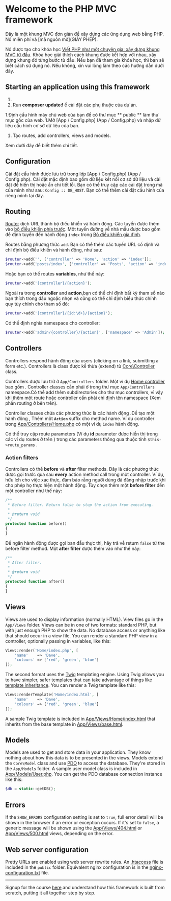 # Welcome to the PHP MVC framework

Đây là một khung MVC đơn giản để xây dựng các ứng dụng web bằng PHP. Nó miễn phí và [mã nguồn mở](GIẤY PHÉP).

Nó được tạo cho khóa học [Viết PHP như một chuyên gia: xây dựng khung MVC từ đầu](https://davehollingworth.net/phpmvcg). Khóa học giải thích cách khung được kết hợp với nhau, xây dựng khung đó từng bước từ đầu. Nếu bạn đã tham gia khóa học, thì bạn sẽ biết cách sử dụng nó. Nếu không, xin vui lòng làm theo các hướng dẫn dưới đây.
## Starting an application using this framework

1. 
1. Run **composer update**đ ể cài đặt các phụ thuộc của dự án.

1.Định cấu hình máy chủ web của bạn để có thư mục ** public ** làm thư mục gốc của web. 
1.Mở [App / Config.php] (App / Config.php) và nhập dữ liệu cấu hình cơ sở dữ liệu của bạn.

1. Tạo routes, add controllers, views and models.

Xem dưới đây để biết thêm chi tiết.

## Configuration

Cài đặt cấu hình được lưu trữ trong lớp [App / Config.php] (App / Config.php). Cài đặt mặc định bao gồm dữ liệu kết nối cơ sở dữ liệu và cài đặt để hiển thị hoặc ẩn chi tiết lỗi. Bạn có thể truy cập các cài đặt trong mã của mình như sau: `Config :: DB_HOST`. Bạn có thể thêm cài đặt cấu hình của riêng mình tại đây.


## Routing

[Router](Core/Router.php) dịch URL thành bộ điều khiển và hành động. Các tuyến được thêm vào [bộ điều khiển phía trước](public/index.php). Một tuyến đường về nhà mẫu được bao gồm để định tuyến đến hành động `index` trong [Bộ điều khiển gia đình](App/Controllers/Home.php).

Routes bằng phương thức `add`. Bạn có thể thêm các tuyến URL cố định và chỉ định bộ điều khiển và hành động, như sau:

```php
$router->add('', ['controller' => 'Home', 'action' => 'index']);
$router->add('posts/index', ['controller' => 'Posts', 'action' => 'index']);
```

Hoặc bạn có thể routes **variables**, như thế này:

```php
$router->add('{controller}/{action}');
```

Ngoài  ra trong **controller** and **action**,bạn có thể chỉ định bất kỳ tham số nào bạn thích trong dấu ngoặc nhọn và cũng có thể chỉ định biểu thức chính quy tùy chỉnh cho tham số đó:

```php
$router->add('{controller}/{id:\d+}/{action}');
```

Có thể định nghĩa  namespace cho controller:

```php
$router->add('admin/{controller}/{action}', ['namespace' => 'Admin']);
```

## Controllers

Controllers respond hành động của users (clicking on a link, submitting a form etc.). Controllers là class được kế thừa (extend) từ [Core\Controller](Core/Controller.php) class.

Controllers được lưu trữ ở `App/Controllers` folder. Một ví dụ [Home controller](App/Controllers/Home.php) bao gồm . Controller classes cần phải ở trong thư mục `App/Controllers` namespace.Có thể add thêm subdirectories cho thư mục controllers, vì vậy khi thêm một route hoặc controller cần phải chỉ định tên namespace (Xem phần routing ở bên trên).

Controller classes chứa các phương thức là các hành động .Để tạo một hành động , Thêm một **`Action`** suffix cho method name. Ví dụ controller trong [App/Controllers/Home.php](App/Controllers/Home.php) có một ví dụ  `index` hành động.

Có thể truy cập route parameters (Ví dụ **id** parameter được hiển thị trong các ví dụ routes ở trên  ) trong các parameters thông qua thuộc tính `$this->route_params` .

### Action filters

Controllers có thể  **before** và **after** filter methods. Đây là các phương thức được gọi trước qua sau **every** action method call trong một controller. Ví dụ, hữu ích cho việc xác thực, đảm bảo rằng người dùng đã đăng nhập trước khi cho phép họ thực hiện một hành động. Tùy chọn thêm một
**before filter** đến một  controller như thế này:

```php
/**
 * Before filter. Return false to stop the action from executing.
 *
 * @return void
 */
protected function before()
{
}
```

Để ngăn hành động được gọi ban đầu thực thi, hãy trả về return `false` từ the before filter method. Một **after filter** được thêm vào như thế này:

```php
/**
 * After filter.
 *
 * @return void
 */
protected function after()
{
}
```

## Views

Views are used to display information (normally HTML). View files go in the `App/Views` folder. Views can be in one of two formats: standard PHP, but with just enough PHP to show the data. No database access or anything like that should occur in a view file. You can render a standard PHP view in a controller, optionally passing in variables, like this:

```php
View::render('Home/index.php', [
    'name'    => 'Dave',
    'colours' => ['red', 'green', 'blue']
]);
```

The second format uses the [Twig](http://twig.sensiolabs.org/) templating engine. Using Twig allows you to have simpler, safer templates that can take advantage of things like [template inheritance](http://twig.sensiolabs.org/doc/templates.html#template-inheritance). You can render a Twig template like this:

```php
View::renderTemplate('Home/index.html', [
    'name'    => 'Dave',
    'colours' => ['red', 'green', 'blue']
]);
```

A sample Twig template is included in [App/Views/Home/index.html](App/Views/Home/index.html) that inherits from the base template in [App/Views/base.html](App/Views/base.html).

## Models

Models are used to get and store data in your application. They know nothing about how this data is to be presented in the views. Models extend the `Core\Model` class and use [PDO](http://php.net/manual/en/book.pdo.php) to access the database. They're stored in the `App/Models` folder. A sample user model class is included in [App/Models/User.php](App/Models/User.php). You can get the PDO database connection instance like this:

```php
$db = static::getDB();
```

## Errors

If the `SHOW_ERRORS` configuration setting is set to `true`, full error detail will be shown in the browser if an error or exception occurs. If it's set to `false`, a generic message will be shown using the [App/Views/404.html](App/Views/404.html) or [App/Views/500.html](App/Views/500.html) views, depending on the error.

## Web server configuration

Pretty URLs are enabled using web server rewrite rules. An [.htaccess](public/.htaccess) file is included in the `public` folder. Equivalent nginx configuration is in the [nginx-configuration.txt](nginx-configuration.txt) file.

---

Signup for the course [here](https://davehollingworth.net/phpmvcg) and understand how this framework is built from scratch, putting it all together step by step.
